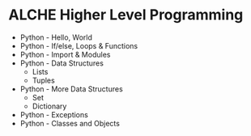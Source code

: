 # ALCHE Higher Level Programming
* Python - Hello, World 
* Python - If/else, Loops & Functions
* Python - Import & Modules 
* Python - Data Structures
    * Lists
    * Tuples
* Python - More Data Structures
    * Set
    * Dictionary
* Python - Exceptions
* Python - Classes and Objects
